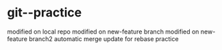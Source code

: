# git--practice
modified on local repo
modified on new-feature branch
modified on new-feature branch2
automatic merge
update for rebase practice